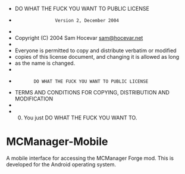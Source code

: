  - DO WHAT THE FUCK YOU WANT TO PUBLIC LICENSE
 -                    Version 2, December 2004
 - 
 - Copyright (C) 2004 Sam Hocevar <sam@hocevar.net>
 - 
 - Everyone is permitted to copy and distribute verbatim or modified
 - copies of this license document, and changing it is allowed as long
 - as the name is changed.
 - 
 -            DO WHAT THE FUCK YOU WANT TO PUBLIC LICENSE
 -   TERMS AND CONDITIONS FOR COPYING, DISTRIBUTION AND MODIFICATION
 - 
 - 0. You just DO WHAT THE FUCK YOU WANT TO.

MCManager-Mobile
================

A mobile interface for accessing the MCManager Forge mod. This is developed for the Android operating system.